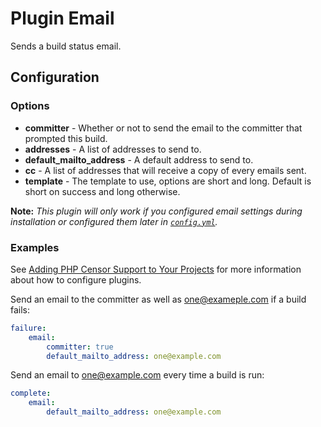 Plugin Email
============

Sends a build status email.

Configuration
-------------

### Options

* **committer** - Whether or not to send the email to the committer that prompted this build.
* **addresses** - A list of addresses to send to.
* **default_mailto_address** - A default address to send to.
* **cc** - A list of addresses that will receive a copy of every emails sent.
* **template** - The template to use, options are short and long. Default is short on success and long otherwise.

**Note:** _This plugin will only work if you configured email settings during installation or configured them later in 
[`config.yml`](../configuring_application.md)._

### Examples

See [Adding PHP Censor Support to Your Projects](../configuring_project.md) for more information about how to configure plugins.

Send an email to the committer as well as one@exameple.com if a build fails:
```yml
failure:
    email:
        committer: true
        default_mailto_address: one@example.com
```

Send an email to one@example.com every time a build is run:
```yml
complete:
    email:
        default_mailto_address: one@example.com
```
